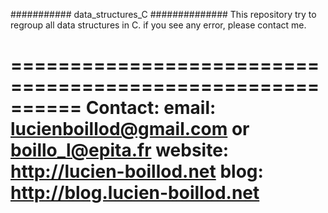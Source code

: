 ########### data_structures_C ##############
This repository try to regroup all data structures in C.
if you see any error, please contact me.


==========================================================
Contact:
email: lucienboillod@gmail.com or boillo_l@epita.fr
website: http://lucien-boillod.net
blog: http://blog.lucien-boillod.net
==========================================================
